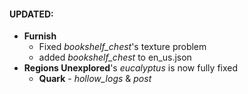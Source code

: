 #### UPDATED:
- **Furnish** 
  - Fixed _bookshelf_chest_'s texture problem
  - added _bookshelf_chest_ to en_us.json
- **Regions Unexplored**'s _eucalyptus_ is now fully fixed  
  - **Quark** - _hollow_logs_ & _post_
